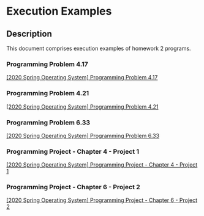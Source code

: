 # Execution Examples
## Description
This document comprises execution examples of homework 2 programs.

### Programming Problem 4.17
[[2020 Spring Operating System] Programming Problem 4.17](https://youtu.be/z69a8K037AY)

### Programming Problem 4.21
[[2020 Spring Operating System] Programming Problem 4.21](https://youtu.be/Tm8uBEfA1_k)

### Programming Problem 6.33
[[2020 Spring Operating System] Programming Problem 6.33](https://youtu.be/1zMc018bJCo)

### Programming Project - Chapter 4 - Project 1
[[2020 Spring Operating System] Programming Project - Chapter 4 - Project 1](https://youtu.be/deJZQXF7D2Y)

### Programming Project - Chapter 6 - Project 2
[[2020 Spring Operating System] Programming Project - Chapter 6 - Project 2](https://youtu.be/ij8L8BdQCSU)